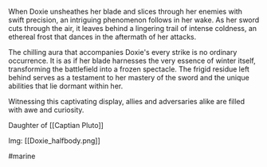 When Doxie unsheathes her blade and slices through her enemies with swift precision, an intriguing phenomenon follows in her wake. As her sword cuts through the air, it leaves behind a lingering trail of intense coldness, an ethereal frost that dances in the aftermath of her attacks.

The chilling aura that accompanies Doxie's every strike is no ordinary occurrence. It is as if her blade harnesses the very essence of winter itself, transforming the battlefield into a frozen spectacle. The frigid residue left behind serves as a testament to her mastery of the sword and the unique abilities that lie dormant within her.

Witnessing this captivating display, allies and adversaries alike are filled with awe and curiosity.

Daughter of [[Captian Pluto]]

Img: [[Doxie_halfbody.png]]

#marine 